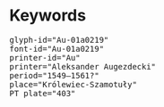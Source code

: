 # Keywords
<pre>
glyph-id="Au-01a0219"
font-id="Au-01a0219"
printer-id="Au"
printer="Aleksander Augezdecki"
period="1549–1561?"
place="Królewiec-Szamotuły"
PT plate="403"
</pre>
